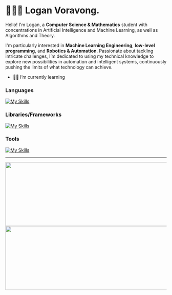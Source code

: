 # 🧑🏻‍💻 Logan Voravong.  
 
Hello! I'm Logan, a **Computer Science & Mathematics** student with concentrations in Artificial Intelligence and Machine Learning, as well as Algorithms and Theory. 

I'm particularly interested in **Machine Learning Engineering**, **low-level programming**, and **Robotics & Automation**. Passionate about tackling intricate challenges, I’m dedicated to using my technical knowledge to explore new possibilities in automation and intelligent systems, continuously pushing the limits of what technology can achieve.


 
* 👨‍💻 I’m currently learning

[//]: # (* 👷🏼‍♂️ I’m currently building a **Sports Analysis Mobile App**)

### Languages
 
[![My Skills](https://skillicons.dev/icons?i=python,java,golang,c,cpp,js,html,css)](https://skillicons.dev)

### Libraries/Frameworks

[![My Skills](https://skillicons.dev/icons?i=react,flask,spring,pytorch,nodejs,express)](https://skillicons.dev)

### Tools

[![My Skills](https://skillicons.dev/icons?i=mongodb,postgresql,docker,kubernetes,bash,aws)](https://skillicons.dev)
  

---  
 

<p align="center">
  <img width="600" height="200" src="https://github-readme-stats.vercel.app/api?username=verlias&show_icons=true&theme=github_dark">
   <img width="600" height="200" src="https://github-readme-stats.vercel.app/api/top-langs/?username=verlias&layout=compact&theme=github_dark">

 


</p> 
  

  
